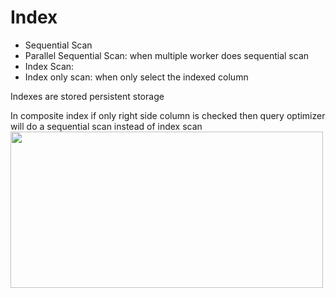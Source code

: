 # Index

- Sequential Scan
- Parallel Sequential Scan: when multiple worker does sequential scan
- Index Scan:
- Index only scan: when only select the indexed column

Indexes are stored persistent storage 

In composite index if only right side column is checked then query optimizer will do a sequential scan instead of index scan
<img src="https://user-images.githubusercontent.com/7610065/170886732-f2c8aa8f-5c15-4f36-8265-3d0c9ecfc740.png" width="500" height="250">

